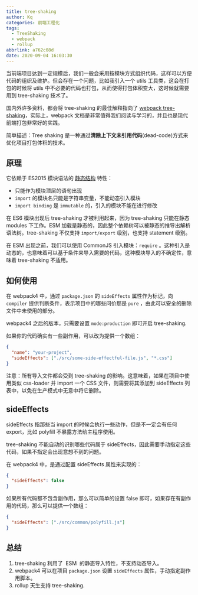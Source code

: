 ```yaml
---
title: tree-shaking
author: Kq
categories: 前端工程化
tags:
  - TreeShaking
  - webpack
  - rollup
abbrlink: a762c08d
date: 2020-09-04 16:03:30
---
```


当前端项目达到一定规模后，我们一般会采用按模块方式组织代码，这样可以方便代码的组织及维护。但会存在一个问题，比如我引入一个 utils 工具类，这会在打包的时候将 utils 中不必要的代码也打包，从而使得打包体积变大，这时候就需要用到 tree-shaking 技术了。

国内外许多资料，都会将 tree-shaking 的最佳解释指向了 [webpack tree-shaking](https://webpack.js.org/guides/tree-shaking/)，实际上，webpack 文档是非常值得我们阅读与学习的，并且也是现代前端打包非常好的实践。

简单描述：Tree shaking 是一种通过**清除上下文未引用代码**(dead-code)方式来优化项目打包体积的技术。

## 原理

它依赖于 ES2015 模块语法的 [静态结构](http://exploringjs.com/es6/ch_modules.html#static-module-structure) 特性：

- 只能作为模块顶层的语句出现
- `import` 的模块名只能是字符串变量，不能动态引入模块
- `import binding` 是 `immutable` 的，引入的模块不能在进行修改

在 ES6 模块出现后 tree-shaking 才被利用起来，因为 tree-shaking 只能在静态 modules 下工作。ESM 加载是静态的，因此整个依赖树可以被静态的推导出解析语法树。tree-shaking 不仅支持 `import/export` 级别，也支持 statement 级别。

在 ESM 出现之前，我们可以使用 CommonJS 引入模块：`require` 。这种引入是动态的，也意味着可以基于条件来导入需要的代码，这种模块导入的不确定性，意味着 tree-shaking 不适用。

## 如何使用

在 webpack4 中，通过 `package.json` 的 `sideEffects` 属性作为标记，向 `compiler` 提供判断条件，表示项目中的哪些问价那是 `pure` ，由此可以安全的删除文件中未使用的部分。

webpack4 之后的版本，只需要设置 `mode:production` 即可开启 tree-shaking.

如果你的代码确实有一些副作用，可以改为提供一个数组：

```json
{
  "name": "your-project",
  "sideEffects": ["./src/some-side-effectful-file.js", "*.css"]
}
```

注意：所有导入文件都会受到 tree-shaking 的影响。这意味着，如果在项目中使用类似 css-loader 并 import 一个 CSS 文件，则需要将其添加到 sideEffects 列表中，以免在生产模式中无意中将它删除。

## sideEffects

sideEffects 指那些当 import 的时候会执行一些动作，但是不一定会有任何 export，比如 polyfill 不暴露方法给主程序使用。

tree-shaking 不能自动的识别哪些代码属于 sideEffects，因此需要手动指定这些代码，如果不指定会出现意想不到的问题。

在 webpack4 中，是通过配置 sideEffects 属性来实现的：

```json
{
  "sideEffects": false
}
```

如果所有代码都不包含副作用，那么可以简单的设置 false 即可，如果存在有副作用的代码，那么可以提供一个数组：

```json
{
  "sideEffects": ["./src/common/polyfill.js"]
}
```

## 总结

1. tree-shaking 利用了  ESM  的静态导入特性，不支持动态导入。
1. webpack4 可以在项目 `package.json` 设置 `sideEffects` 属性，手动指定副作用脚本。
1. rollup 天生支持 tree-shaking.

